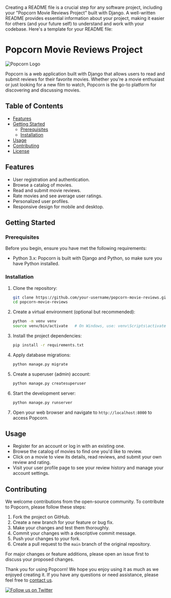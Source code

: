 
Creating a README file is a crucial step for any software project, including your "Popcorn Movie Reviews Project" built with Django. A well-written README provides essential information about your project, making it easier for others (and your future self) to understand and work with your codebase. Here's a template for your README file:

# Popcorn Movie Reviews Project

![Popcorn Logo](static/images/images.jpg) <!-- Replace with your project's logo if applicable -->

Popcorn is a web application built with Django that allows users to read and submit reviews for their favorite movies. Whether you're a movie enthusiast or just looking for a new film to watch, Popcorn is the go-to platform for discovering and discussing movies.

## Table of Contents

- [Features](#features)
- [Getting Started](#getting-started)
  - [Prerequisites](#prerequisites)
  - [Installation](#installation)
- [Usage](#usage)
- [Contributing](#contributing)
- [License](#license)

## Features

- User registration and authentication.
- Browse a catalog of movies.
- Read and submit movie reviews.
- Rate movies and see average user ratings.
- Personalized user profiles.
- Responsive design for mobile and desktop.

## Getting Started

### Prerequisites

Before you begin, ensure you have met the following requirements:

- Python 3.x: Popcorn is built with Django and Python, so make sure you have Python installed.

### Installation

1. Clone the repository:

   ```bash
   git clone https://github.com/your-username/popcorn-movie-reviews.git
   cd popcorn-movie-reviews
   ```

2. Create a virtual environment (optional but recommended):

   ```bash
   python -m venv venv
   source venv/bin/activate   # On Windows, use: venv\Scripts\activate
   ```

3. Install the project dependencies:

   ```bash
   pip install -r requirements.txt
   ```

4. Apply database migrations:

   ```bash
   python manage.py migrate
   ```

5. Create a superuser (admin) account:

   ```bash
   python manage.py createsuperuser
   ```

6. Start the development server:

   ```bash
   python manage.py runserver
   ```

7. Open your web browser and navigate to `http://localhost:8000` to access Popcorn.

## Usage

- Register for an account or log in with an existing one.
- Browse the catalog of movies to find one you'd like to review.
- Click on a movie to view its details, read reviews, and submit your own review and rating.
- Visit your user profile page to see your review history and manage your account settings.

## Contributing

We welcome contributions from the open-source community. To contribute to Popcorn, please follow these steps:

1. Fork the project on GitHub.
2. Create a new branch for your feature or bug fix.
3. Make your changes and test them thoroughly.
4. Commit your changes with a descriptive commit message.
5. Push your changes to your fork.
6. Create a pull request to the `main` branch of the original repository.

For major changes or feature additions, please open an issue first to discuss your proposed changes.


Thank you for using Popcorn! We hope you enjoy using it as much as we enjoyed creating it. If you have any questions or need assistance, please feel free to [contact us](mailto:your-email@example.com).

[![Follow us on Twitter](twitter-icon.png)](https://twitter.com/popcorn_reviews) <!-- Replace with your social media links if applicable -->
